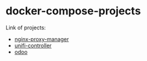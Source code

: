 # docker-compose-projects

Link of projects:

- [nginx-proxy-manager](./nginx-proxy-manager/README.md)
- [unifi-controller](./unifi-controller/README.md)
- [odoo](./odoo/README.md)

